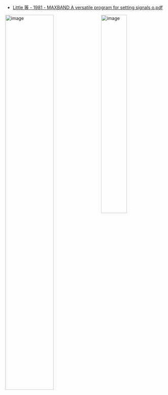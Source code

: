 - [Little 等 - 1981 - MAXBAND A versatile program for setting signals o.pdf](https://github.com/SSW-Talon/Survey_RL_Light/files/15141078/Little.-.1981.-.MAXBAND.A.versatile.program.for.setting.signals.o.pdf)

<div>
    <img src="https://github.com/SSW-Talon/Survey_RL_Light/assets/70064164/8df29efb-01de-423b-96e2-ee537b9255c7" alt="image" style="float:left; width:55%;">
    <img src="https://github.com/SSW-Talon/Survey_RL_Light/assets/70064164/2b34d7d1-0840-4cb7-8bdc-a101b1cc27c3" alt="image" style="float:right; width:40%;">
</div>


